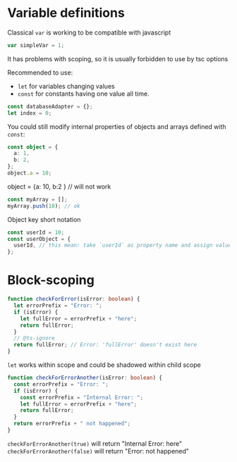 # Variable definitions

Classical `var` is working to be compatible with javascript

```ts
var simpleVar = 1;
```

It has problems with scoping, so it is usually forbidden to use by tsc options

Recommended to use:

- `let` for variables changing values
- `const` for constants having one value all time.

```ts
const databaseAdapter = {};
let index = 0;
```

You could still modify internal properties of objects and arrays defined with `const`:

```ts
const object = {
  a: 1,
  b: 2,
};
object.a = 10;
```

object = {a: 10, b:2 } // will not work

```ts
const myArray = [];
myArray.push(10); // ok
```

Object key short notation

```ts
const userId = 10;
const userObject = {
  userId, // this mean: take `userId` as property name and assign value from `userId` variable
};
```

# Block-scoping

```ts
function checkForError(isError: boolean) {
  let errorPrefix = "Error: ";
  if (isError) {
    let fullError = errorPrefix + "here";
    return fullError;
  }
  // @ts-ignore
  return fullError; // Error: 'fullError' doesn't exist here
}
```

`let` works within scope and could be shadowed within child scope

```ts
function checkForErrorAnother(isError: boolean) {
  const errorPrefix = "Error: ";
  if (isError) {
    const errorPrefix = "Internal Error: ";
    let fullError = errorPrefix + "here";
    return fullError;
  }
  return errorPrefix + " not happened";
}
```

`checkForErrorAnother(true)` will return "Internal Error: here"
`checkForErrorAnother(false)` will return "Error: not happened"
